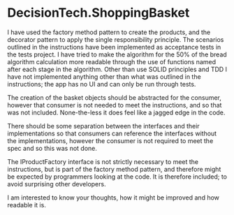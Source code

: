 # DecisionTech.ShoppingBasket

I have used the factory method pattern to create the products, and the decorator pattern 
to apply the single responsibility principle. The scenarios outlined in the instructions 
have been implemented as acceptance tests in the tests project. I have tried to make the 
algorithm for the 50% of the bread algorithm calculation more readable through the use of 
functions named after each stage in the algorithm. Other than use SOLID principles and 
TDD I have not implemented anything other than what was outlined in the instructions; the app 
has no UI and can only be run through tests. 

The creation of the basket objects should be abstracted for the consumer, however that 
consumer is not needed to meet the instructions, and so that was not included. None-the-less
it does feel like a jagged edge in the code.

There should be some separation between the interfaces and their implementations so that 
consumers can reference the interfaces without the implementations, however the consumer 
is not required to meet the spec and so this was not done. 

The IProductFactory interface is not strictly necessary to meet the instructions, but is part 
of the factory method pattern, and therefore might be expected by programmers looking at the code. 
It is therefore included; to avoid surprising other developers.

I am interested to know your thoughts, how it might be improved and how readable it is.
